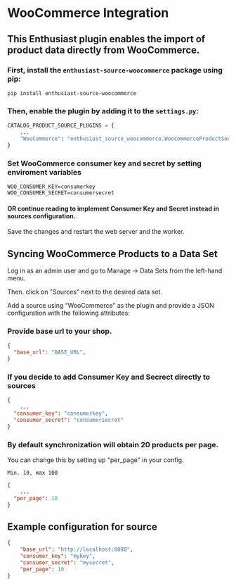 # WooCommerce Integration

## This Enthusiast plugin enables the import of product data directly from WooCommerce.

### First, install the `enthusiast-source-woocommerce` package using pip:

```shell
pip install enthusiast-source-woocommerce
```


### Then, enable the plugin by adding it to the `settings.py`:

```python title="server/pecl/settings.py"
CATALOG_PRODUCT_SOURCE_PLUGINS = {
    ...
    "WooCommerce": "enthusiast_source_woocommerce.WoocommerceProductSource"
}
```

### Set WooCommerce consumer key and secret by setting enviroment variables

```
WOO_CONSUMER_KEY=consumerkey
WOO_CONSUMER_SECRET=consumersecret
```

#### OR continue reading to implement Consumer Key and Secret instead in sources configuration.

Save the changes and restart the web server and the worker.

## Syncing WooCommerce Products to a Data Set

Log in as an admin user and go to Manage → Data Sets from the left-hand menu.

Then. click on "Sources" next to the desired data set.

Add a source using “WooCommerce” as the plugin and provide a JSON configuration with the following attributes:

### Provide base url to your shop.

```json
{
  "base_url": "BASE_URL",
}
```

### If you decide to add Consumer Key and Secrect directly to sources

```json
{
    ...
  "consumer_key": "consumerkey",
  "consumer_secret": "consumersecret"
}
```

### By default synchronization will obtain 20 products per page.

You can change this by setting up "per_page" in your config.

`Min. 10, max 100`

```json
{
    ...
  "per_page": 10
}
```

## Example configuration for source

```json
{
    "base_url": "http://localhost:8080",
    "consumer_key": "mykey",
    "consumer_secret": "mysecret",
    "per_page": 10
}
```